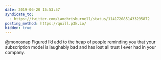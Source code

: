 ```yaml
---
date: 2019-06-20 15:53:57
syndicate_to:
  - https://twitter.com/iamchrisburnell/status/1141720851433295872
posting_method: https://quill.p3k.io/
hidden: true
---
```


@monosnap Figured I’d add to the heap of people reminding you that your subscription model is laughably bad and has lost all trust I ever had in your company.
